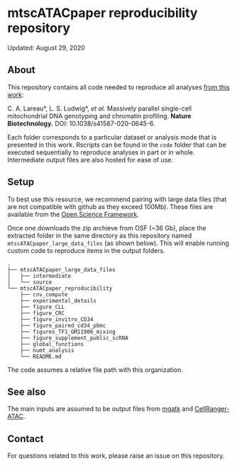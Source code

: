 # mtscATACpaper reproducibility repository

Updated: August 29, 2020

## About

This repository contains all code needed to reproduce all analyses [from this work](https://www.nature.com/articles/s41587-020-0645-6):


C. A. Lareau*, L. S. Ludwig*, _et al._ Massively parallel single-cell mitochondrial DNA genotyping and chromatin profiling. **Nature Biotechnology.** DOI: 10.1038/s41587-020-0645-6. 


Each folder corresponds to a particular dataset or analysis mode that is presented in this work. Rscripts can be found in the `code` folder that can be executed sequentially to reproduce analyses in part or in whole. Intermediate output files are also hosted for ease of use. 


## Setup

To best use this resource, we recommend pairing with large data files (that are not compatible with github as they exceed 100Mb). These files are available from the [Open Science Framework](https://osf.io/bupge/).

Once one downloads the zip archieve from OSF (~36 Gb), place the extracted folder in the same directory as this repository named `mtscATACpaper_large_data_files` (as shown below). This will enable running custom code to reproduce items in the output folders. 

```
.
├── mtscATACpaper_large_data_files
│   ├── intermediate
│   └── source
└── mtscATACpaper_reproducibility
    ├── cnv_compute
    ├── experimental_details
    ├── figure_CLL
    ├── figure_CRC
    ├── figure_invitro_CD34
    ├── figure_paired_cd34_pbmc
    ├── figures_TF1_GM11906_mixing
    ├── figure_supplement_public_scRNA
    ├── global_functions
    ├── numt_analysis
    └── README.md

```

The code assumes a relative file path with this organization. 


## See also

The main inputs are assumed to be output files from [mgatk](https://github.com/caleblareau/mgatk) and [CellRanger-ATAC](https://support.10xgenomics.com/single-cell-atac/software/pipelines/latest/what-is-cell-ranger-atac).

## Contact

For questions related to this work, please raise an issue on this repository. 

<br><br>
